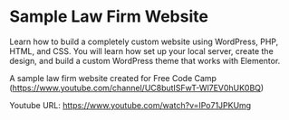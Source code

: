 # Sample Law Firm Website

Learn how to build a completely custom website using WordPress, PHP, HTML, and CSS. You will learn how set up your local server, create the design, and build a custom WordPress theme that works with Elementor. 

A sample law firm website created for Free Code Camp (https://www.youtube.com/channel/UC8butISFwT-Wl7EV0hUK0BQ)

Youtube URL: https://www.youtube.com/watch?v=IPo71JPKUmg

